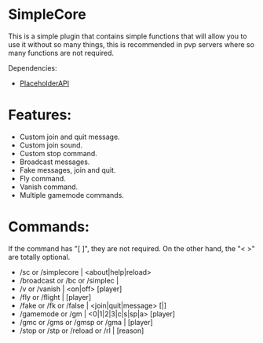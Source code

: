 # SimpleCore

This is a simple plugin that contains simple functions that will allow you to use it without so many things, this is recommended in pvp servers where so many functions are not required.

Dependencies:
* [PlaceholderAPI](https://www.spigotmc.org/resources/placeholderapi.6245/)

# Features:
* Custom join and quit message.
* Custom join sound.
* Custom stop command.
* Broadcast messages.
* Fake messages, join and quit.
* Fly command.
* Vanish command.
* Multiple gamemode commands.

# Commands:

If the command has "[ ]", they are not required. On the other hand, the "< >" are totally optional.

* /sc or /simplecore | <about|help|reload>
* /broadcast or /bc or /simplec | <message>
* /v or /vanish | <on|off> [player]
* /fly or /flight | [player]
* /fake or /fk or /false | <join|quit|message> [<player>|<message>]
* /gamemode or /gm | <0|1|2|3|c|s|sp|a> [player]
* /gmc or /gms or /gmsp or /gma | [player] 
* /stop or /stp or /reload or /rl | [reason]
